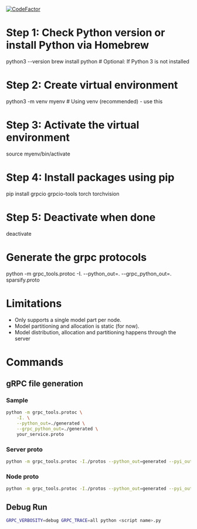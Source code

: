 [![CodeFactor](https://www.codefactor.io/repository/github/dovh-me/fyp-sparse-mdi/badge/main)](https://www.codefactor.io/repository/github/dovh-me/fyp-sparse-mdi/overview/main)

# Step 1: Check Python version or install Python via Homebrew

python3 --version
brew install python # Optional: If Python 3 is not installed

# Step 2: Create virtual environment

python3 -m venv myenv # Using venv (recommended) - use this

# Step 3: Activate the virtual environment

source myenv/bin/activate

# Step 4: Install packages using pip

pip install grpcio grpcio-tools torch torchvision

# Step 5: Deactivate when done

deactivate

# Generate the grpc protocols

python -m grpc_tools.protoc -I. --python_out=. --grpc_python_out=. sparsify.proto

# Limitations

- Only supports a single model part per node.
- Model partitioning and allocation is static (for now).
- Model distribution, allocation and partitioning happens through the server

# Commands

## gRPC file generation

### Sample

```bash
python -m grpc_tools.protoc \
    -I. \
    --python_out=./generated \
    --grpc_python_out=./generated \
    your_service.proto
```

### Server proto

```bash
python -m grpc_tools.protoc -I./protos --python_out=generated --pyi_out=generated --grpc_python_out=generated ./protos/server.proto
```

### Node proto

```bash
python -m grpc_tools.protoc -I./protos --python_out=generated --pyi_out=generated --grpc_python_out=generated ./protos/node.proto
```

## Debug Run

```bash
GRPC_VERBOSITY=debug GRPC_TRACE=all python <script name>.py
```
